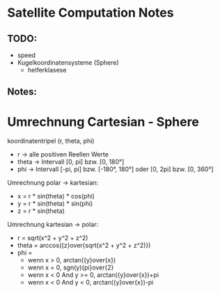 # Satellite Computation Notes

## TODO:

- speed
- Kugelkoordinatensysteme (Sphere)
  * helferklasese

## Notes:

# Umrechnung Cartesian - Sphere

koordinatentripel (r, theta, phi)

- r -> alle positiven Reellen Werte
- theta -> Intervall [0, pi] bzw. [0, 180°]
- phi -> Intervall [-pi, pi] bzw. [-180°, 180°] oder [0, 2pi] bzw. [0, 360°]

Umrechnung polar ->  kartesian:

- x = r * sin(theta) * cos(phi)
- y = r * sin(theta) * sin(phi)
- z = r * sin(theta)

Umrechnung kartesian -> polar:

- r = sqrt(x^2 + y^2 + z^2)
- theta = arccos({z}over{sqrt(x^2 + y^2 + z^2)})
- phi =
  - wenn x > 0, arctan({y}over{x})
  - wenn x = 0, sgn(y){pi}over{2}
  - wenn x < 0 And y >= 0, arctan({y}over{x})+pi
  - wenn x < 0 And y < 0, arctan({y}over{x})-pi
